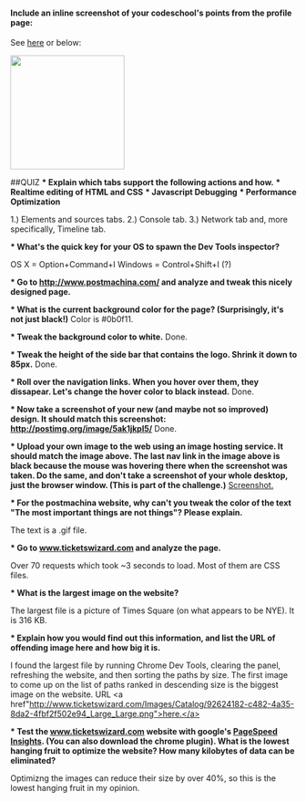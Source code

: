 #### Include an inline screenshot of your codeschool's points from the profile page:

See <a href="http://austinhay.github.io/unit1_projects/images/devtools_codeschoolpoints.png">here</a> or below:

<img src="http://austinhay.github.io/unit1_projects/images/devtools_codeschoolpoints.png" height="200" width="200">

##QUIZ
<b>* Explain which tabs support the following actions and how.</b>
  <b>* Realtime editing of HTML and CSS</b>
  <b>* Javascript Debugging</b>
  <b>* Performance Optimization</b>

  1.) Elements and sources tabs.
  2.) Console tab.
  3.) Network tab and, more specifically, Timeline tab.

<b>* What's the quick key for your OS to spawn the Dev Tools inspector?</b>

OS X = Option+Command+I
Windows = Control+Shift+I (?)

<b>* Go to http://www.postmachina.com/ and analyze and tweak this nicely designed page.</b>

<b>* What is the current background color for the page?  (Surprisingly, it's not just black!)</b>
  Color is #0b0f11.

<b>* Tweak the background color to white.</b>
  Done.

<b>* Tweak the height of the side bar that contains the logo.  Shrink it down to 85px.</b>
  Done.

<b>* Roll over the navigation links.  When you hover over them, they dissapear.  Let's change the hover color to black instead.</b>
  Done.

<b>* Now take a screenshot of your new (and maybe not so improved) design.  It should match this screenshot: http://postimg.org/image/5ak1jkpl5/</b>
  Done.

<b>* Upload your own image to the web using an image hosting service.  It should match the image above. The last nav link in the image above is black because the mouse was hovering there when the screenshot was taken. Do the same, and don't take a screenshot of your whole desktop, just the browser window. (This is part of the challenge.)</b>
  <a href="https://austinhay.github.io/unit1_projects/images/dev_tools_quiz_screenshot.png">Screenshot.</a>

<b>* For the postmachina website, why can't you tweak the color of the text "The most important things are not things"?  Please explain.</b>

The text is a .gif file.

<b>* Go to www.ticketswizard.com and analyze the page.</b>

Over 70 requests which took ~3 seconds to load. Most of them are CSS files.

<b>* What is the largest image on the website?</b>

The largest file is a picture of Times Square (on what appears to be NYE). It is 316 KB.

<b>* Explain how you would find out this information, and list the URL of offending image here and how big it is.</b>

I found the largest file by running Chrome Dev Tools, clearing the panel, refreshing the website, and then sorting the paths by size. The first image to come up on the list of paths ranked in descending size is the biggest image on the website. URL <a href"http://www.ticketswizard.com/Images/Catalog/92624182-c482-4a35-8da2-4fbf2f502e94_Large_Large.png">here.</a>

<b>* Test the www.ticketswizard.com website with google's [PageSpeed Insights](http://www.ticketswizard.com/).  (You can also download the chrome plugin).  What is the lowest hanging fruit to optimize the website?  How many kilobytes of data can be eliminated?</b>

Optimizng the images can reduce their size by over 40%, so this is the lowest hanging fruit in my opinion. 


